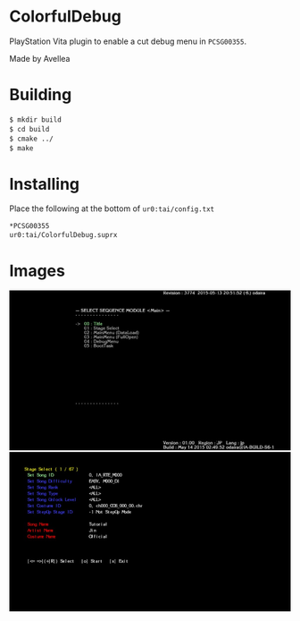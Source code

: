 # ColorfulDebug

PlayStation Vita plugin to enable a cut debug menu in `PCSG00355`.

Made by Avellea

# Building
```bash
$ mkdir build
$ cd build
$ cmake ../
$ make
```

# Installing
Place the following at the bottom of `ur0:tai/config.txt`
```
*PCSG00355
ur0:tai/ColorfulDebug.suprx
```

# Images
![Image](./screenshots/menu.jpg)
![Image](./screenshots/stageselect.jpg)
